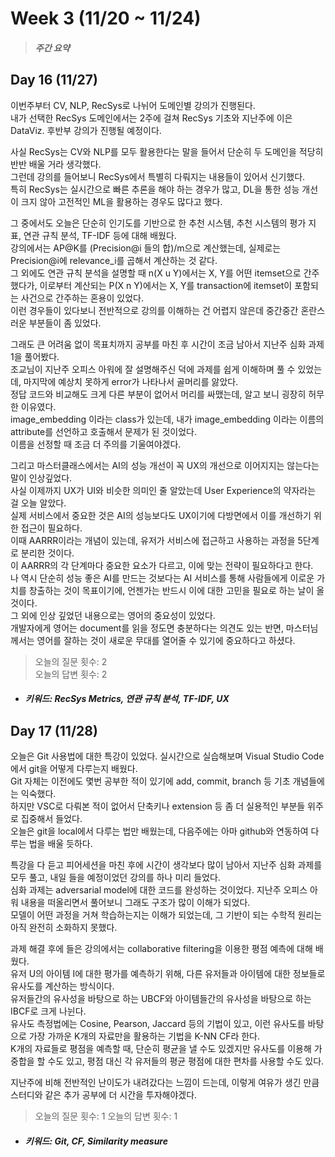 Week 3 (11/20 ~ 11/24)
===
>  ##### 주간 요약

Day 16 (11/27)
---
이번주부터 CV, NLP, RecSys로 나뉘어 도메인별 강의가 진행된다.  
내가 선택한 RecSys 도메인에서는 2주에 걸쳐 RecSys 기초와 지난주에 이은 DataViz. 후반부 강의가 진행될 예정이다.  

사실 RecSys는 CV와 NLP를 모두 활용한다는 말을 들어서 단순히 두 도메인을 적당히 반반 배울 거라 생각했다.  
그런데 강의를 들어보니 RecSys에서 특별히 다뤄지는 내용들이 있어서 신기했다.  
특히 RecSys는 실시간으로 빠른 추론을 해야 하는 경우가 많고, DL을 통한 성능 개선이 크지 않아 고전적인 ML을 활용하는 경우도 많다고 했다.  

그 중에서도 오늘은 단순히 인기도를 기반으로 한 추천 시스템, 추천 시스템의 평가 지표, 연관 규칙 분석, TF-IDF 등에 대해 배웠다.  
강의에서는 AP@K를 (Precision@i 들의 합)/m으로 계산했는데, 실제로는 Precision@i에 relevance_i를 곱해서 계산하는 것 같다.  
그 외에도 연관 규칙 분석을 설명할 때 n(X u Y)에서는 X, Y를 어떤 itemset으로 간주했다가, 이로부터 계산되는 P(X n Y)에서는 X, Y를 transaction에 itemset이 포함되는 사건으로 간주하는 혼용이 있었다.  
이런 경우들이 있다보니 전반적으로 강의를 이해하는 건 어렵지 않은데 중간중간 혼란스러운 부분들이 좀 있었다.  

그래도 큰 어려움 없이 목표치까지 공부를 마친 후 시간이 조금 남아서 지난주 심화 과제 1을 풀어봤다.  
조교님이 지난주 오피스 아워에 잘 설명해주신 덕에 과제를 쉽게 이해하며 풀 수 있었는데, 마지막에 예상치 못하게 error가 나타나서 골머리를 앓았다.  
정답 코드와 비교해도 크게 다른 부분이 없어서 머리를 싸맸는데, 알고 보니 굉장히 허무한 이유였다.  
image_embedding 이라는 class가 있는데, 내가 image_embedding 이라는 이름의 attribute를 선언하고 호출해서 문제가 된 것이었다.  
이름을 선정할 때 조금 더 주의를 기울여야겠다.  

그리고 마스터클래스에서는 AI의 성능 개선이 꼭 UX의 개선으로 이어지지는 않는다는 말이 인상깊었다.  
사실 이제까지 UX가 UI와 비슷한 의미인 줄 알았는데 User Experience의 약자라는 걸 오늘 알았다.  
실제 서비스에서 중요한 것은 AI의 성능보다도 UX이기에 다방면에서 이를 개선하기 위한 접근이 필요하다.  
이때 AARRR이라는 개념이 있는데, 유저가 서비스에 접근하고 사용하는 과정을 5단계로 분리한 것이다.  
이 AARRR의 각 단계마다 중요한 요소가 다르고, 이에 맞는 전략이 필요하다고 한다.  
나 역시 단순히 성능 좋은 AI를 만드는 것보다는 AI 서비스를 통해 사람들에게 이로운 가치를 창출하는 것이 목표이기에, 언젠가는 반드시 이에 대한 고민을 필요로 하는 날이 올 것이다.  
그 외에 인상 깊었던 내용으로는 영어의 중요성이 있었다.  
개발자에게 영어는 document를 읽을 정도면 충분하다는 의견도 있는 반면, 마스터님께서는 영어를 잘하는 것이 새로운 무대를 열어줄 수 있기에 중요하다고 하셨다.  

>  오늘의 질문 횟수: 2  
>  오늘의 답변 횟수: 2

+ ##### 키워드: RecSys Metrics, 연관 규칙 분석, TF-IDF, UX

Day 17 (11/28)
---
오늘은 Git 사용법에 대한 특강이 있었다. 실시간으로 실습해보며 Visual Studio Code에서 git을 어떻게 다루는지 배웠다.  
Git 자체는 이전에도 몇번 공부한 적이 있기에 add, commit, branch 등 기초 개념들에는 익숙했다.  
하지만 VSC로 다뤄본 적이 없어서 단축키나 extension 등 좀 더 실용적인 부분들 위주로 집중해서 들었다.  
오늘은 git을 local에서 다루는 법만 배웠는데, 다음주에는 아마 github와 연동하여 다루는 법을 배울 듯하다.  

특강을 다 듣고 피어세션을 마친 후에 시간이 생각보다 많이 남아서 지난주 심화 과제를 모두 풀고, 내일 들을 예정이었던 강의를 하나 미리 들었다.  
심화 과제는 adversarial model에 대한 코드를 완성하는 것이었다. 지난주 오피스 아워 내용을 떠올리면서 풀어보니 그래도 구조가 많이 이해가 되었다.  
모델이 어떤 과정을 거쳐 학습하는지는 이해가 되었는데, 그 기반이 되는 수학적 원리는 아직 완전히 소화하지 못했다.  

과제 해결 후에 들은 강의에서는 collaborative filtering을 이용한 평점 예측에 대해 배웠다.  
유저 U의 아이템 I에 대한 평가를 예측하기 위해, 다른 유저들과 아이템에 대한 정보들로 유사도를 계산하는 방식이다.  
유저들간의 유사성을 바탕으로 하는 UBCF와 아이템들간의 유사성을 바탕으로 하는 IBCF로 크게 나뉜다.  
유사도 측정법에는 Cosine, Pearson, Jaccard 등의 기법이 있고, 이런 유사도를 바탕으로 가장 가까운 K개의 자료만을 활용하는 기법을 K-NN CF라 한다.  
K개의 자료들로 평점을 예측할 때, 단순히 평균을 낼 수도 있겠지만 유사도를 이용해 가중합을 할 수도 있고, 평점 대신 각 유저들의 평균 평점에 대한 편차를 사용할 수도 있다.  

지난주에 비해 전반적인 난이도가 내려갔다는 느낌이 드는데, 이렇게 여유가 생긴 만큼 스터디와 같은 추가 공부에 더 시간을 투자해야겠다.  

>  오늘의 질문 횟수: 1
>  오늘의 답변 횟수: 1

+ ##### 키워드: Git, CF, Similarity measure

